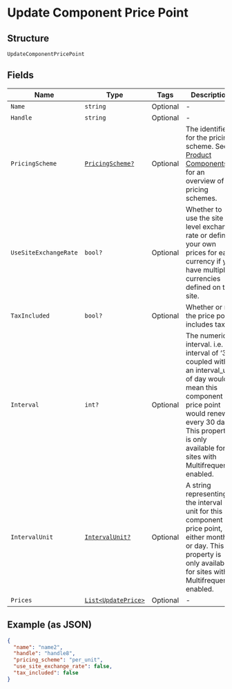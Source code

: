 
# Update Component Price Point

## Structure

`UpdateComponentPricePoint`

## Fields

| Name | Type | Tags | Description |
|  --- | --- | --- | --- |
| `Name` | `string` | Optional | - |
| `Handle` | `string` | Optional | - |
| `PricingScheme` | [`PricingScheme?`](../../doc/models/pricing-scheme.md) | Optional | The identifier for the pricing scheme. See [Product Components](https://help.chargify.com/products/product-components.html) for an overview of pricing schemes. |
| `UseSiteExchangeRate` | `bool?` | Optional | Whether to use the site level exchange rate or define your own prices for each currency if you have multiple currencies defined on the site. |
| `TaxIncluded` | `bool?` | Optional | Whether or not the price point includes tax |
| `Interval` | `int?` | Optional | The numerical interval. i.e. an interval of ‘30’ coupled with an interval_unit of day would mean this component price point would renew every 30 days. This property is only available for sites with Multifrequency enabled. |
| `IntervalUnit` | [`IntervalUnit?`](../../doc/models/interval-unit.md) | Optional | A string representing the interval unit for this component price point, either month or day. This property is only available for sites with Multifrequency enabled. |
| `Prices` | [`List<UpdatePrice>`](../../doc/models/update-price.md) | Optional | - |

## Example (as JSON)

```json
{
  "name": "name2",
  "handle": "handle8",
  "pricing_scheme": "per_unit",
  "use_site_exchange_rate": false,
  "tax_included": false
}
```

